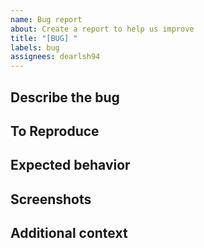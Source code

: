 ```yaml
---
name: Bug report
about: Create a report to help us improve
title: "[BUG] "
labels: bug
assignees: dearlsh94
---
```


## Describe the bug

<!-- A clear and concise description of what the bug is -->

## To Reproduce

<!-- Steps to reproduce the behavior -->

## Expected behavior

<!-- A clear and concise description of what you expected to happen -->

## Screenshots

<!-- If applicable, add screenshots to help explain your problem -->

## Additional context

<!-- Add any other context about the problem here -->
